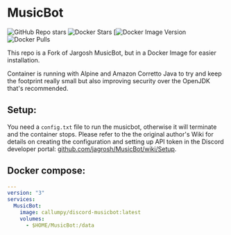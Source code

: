 # MusicBot

![GitHub Repo stars](https://img.shields.io/github/stars/callumpy/discord-musicbot-docker)
![Docker Stars](https://img.shields.io/docker/stars/callumpy/discord-musicbot)
[![Docker Image Version](https://img.shields.io/docker/v/callumpy/discord-musicbot?sort=date)
![Docker Pulls](https://img.shields.io/docker/pulls/callumpy/discord-musicbot)

This repo is a Fork of Jargosh MusicBot, but in a Docker Image for easier installation.

Container is running with Alpine and Amazon Corretto Java to try and keep the footprint really small but also improving security over the OpenJDK that's recommended. 

## Setup:

You need a `config.txt` file to run the musicbot, otherwise it will terminate and the container stops. 
Please refer to the the original author's Wiki for details on creating the configuration and setting up API token in the Discord developer portal: [github.com/jagrosh/MusicBot/wiki/Setup](https://github.com/jagrosh/MusicBot/wiki/Setup).

## Docker compose:

````yaml
---
version: "3"
services:
  MusicBot:
    image: callumpy/discord-musicbot:latest
    volumes:
      - $HOME/MusicBot:/data
````

